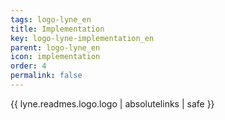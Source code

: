 ```yaml
---
tags: logo-lyne_en
title: Implementation
key: logo-lyne-implementation_en
parent: logo-lyne_en
icon: implementation
order: 4
permalink: false  
---
```

{{ lyne.readmes.logo.logo | absolutelinks | safe }}



